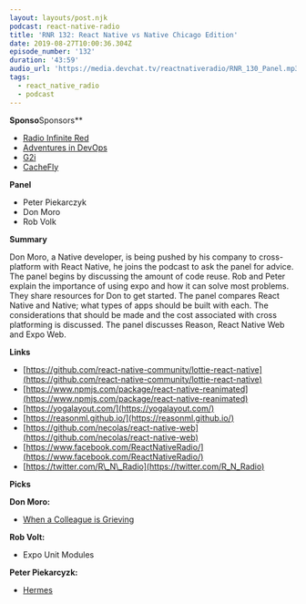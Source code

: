 ```yaml
---
layout: layouts/post.njk
podcast: react-native-radio
title: 'RNR 132: React Native vs Native Chicago Edition'
date: 2019-08-27T10:00:36.304Z
episode_number: '132'
duration: '43:59'
audio_url: 'https://media.devchat.tv/reactnativeradio/RNR_130_Panel.mp3'
tags:
  - react_native_radio
  - podcast
---
```

**Sponso**Sponsors**

- [Radio Infinite Red](http://radio.infinite.red/)
- [Adventures in DevOps](https://devchat.tv/adventures-in-devops/)
- [G2i](https://www.g2i.co/?utm_source=React_Native_Radio&amp;utm_medium=Podcast)
- [CacheFly](https://www.cachefly.com/)

**Panel**

- Peter Piekarczyk
- Don Moro
- Rob Volk

**Summary**

Don Moro, a Native developer, is being pushed by his company to cross-platform with React Native, he joins the podcast to ask the panel for advice. The panel begins by discussing the amount of code reuse. Rob and Peter explain the importance of using expo and how it can solve most problems. They share resources for Don to get started. The panel compares React Native and Native; what types of apps should be built with each. The considerations that should be made and the cost associated with cross platforming is discussed. The panel discusses Reason, React Native Web and Expo Web.

**Links**

- [https://github.com/react-native-community/lottie-react-native](https://github.com/react-native-community/lottie-react-native)
- [https://www.npmjs.com/package/react-native-reanimated](https://www.npmjs.com/package/react-native-reanimated)
- [https://yogalayout.com/](https://yogalayout.com/)
- [https://reasonml.github.io/](https://reasonml.github.io/)
- [https://github.com/necolas/react-native-web](https://github.com/necolas/react-native-web)
- [https://www.facebook.com/ReactNativeRadio/](https://www.facebook.com/ReactNativeRadio/)
- [https://twitter.com/R\_N\_Radio](https://twitter.com/R_N_Radio)

**Picks**

**Don Moro:**

- [When a Colleague is Grieving](https://hbr.org/2019/07/when-a-colleague-is-grieving)

**Rob Volt:**

- Expo Unit Modules

**Peter Piekarcyzk:**

- [Hermes](https://facebook.github.io/react-native/blog/2019/07/17/hermes)
